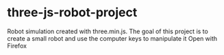 # three-js-robot-project
Robot simulation created with three.min.js. The goal of this project is to create a small robot and use the computer keys to manipulate it 
Open with Firefox 
